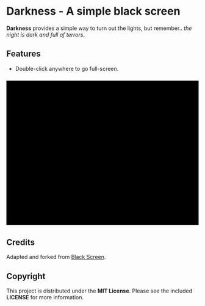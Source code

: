# Darkness - A simple black screen

**Darkness** provides a simple way to turn out the lights, but remember.. _the night is dark and full of terrors_.

## Features
- Double-click anywhere to go full-screen.  

### <p align="center">![eBayLister](images/darkness.jpg "Darkness")</p>

## Credits

Adapted and forked from [Black Screen](https://gitlab.com/pyxeldev/blackscreen).

## Copyright

This project is distributed under the **MIT License**. Please see the included **LICENSE** for more information.